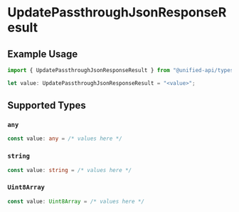 # UpdatePassthroughJsonResponseResult

## Example Usage

```typescript
import { UpdatePassthroughJsonResponseResult } from "@unified-api/typescript-sdk/sdk/models/operations";

let value: UpdatePassthroughJsonResponseResult = "<value>";
```

## Supported Types

### `any`

```typescript
const value: any = /* values here */
```

### `string`

```typescript
const value: string = /* values here */
```

### `Uint8Array`

```typescript
const value: Uint8Array = /* values here */
```

